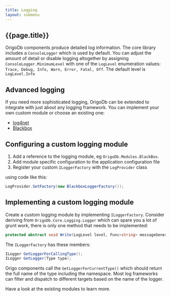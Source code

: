 ```yaml
---
title: Logging
layout: submenu
---
```

## {{page.title}}
OrigoDb components produce detailed log information. The core library includes a `ConsoleLogger` which is used by default. You can adjust the amount of detail or disable logging altogether by assigning `ConsoleLogger.MinimumLevel`  with one of the `LogLevel` enumeration values: `Trace, Debug, Info, Warn, Error, Fatal, Off`. The default level is `LogLevel.Info`

## Advanced logging
If you need more sophisticated logging, OrigoDb can be extended to integrate with just about any logging framework. You can implement your own custom module or choose an existing one:

* [log4net](http://logging.apache.org/log4net/)
* [Blackbox](https://github.com/patriksvensson/blackbox)


##  Configuring a custom logging module
1. Add a reference to the logging module, eg `OrigoDb.Modules.BlackBox`.
2. Add module specific configuration to the application configuration file
3. Register your custom `ILoggerFactory` with the `LogProvider` class

using code like this:

```csharp
LogProvider.SetFactory(new BlackboxLoggerFactory());
```

## Implementing a custom logging module
Create a custom logging module by implementing `ILoggerFactory`. Consider deriving from `OrigoDb.Core.Logging.Logger` which can spare you a lot of grunt work, there is only one method that needs to be implemented:

```csharp
protected abstract void Write(LogLevel level, Func<string> messageGenerator);
```

The `ILoggerFactory` has these members:

```csharp
ILogger GetLoggerForCallingType();
ILogger GetLogger(Type type);
```

Origo components call the `GetLoggerForCurrentType()` which should return the full name of the type including the namespace. Most log frameworks can filter and dispatch to different targets based on the name of the logger.

Have a look at the existing modules to learn more.
